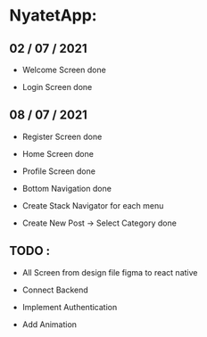 # NyatetApp:

## 02 / 07 / 2021

- Welcome Screen done

- Login Screen done

## 08 / 07 / 2021

- Register Screen done

- Home Screen done

- Profile Screen done

- Bottom Navigation done

- Create Stack Navigator for each menu

- Create New Post -> Select Category done


## TODO :

- All Screen from design file figma to react native

- Connect Backend

- Implement Authentication

- Add Animation

